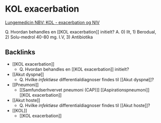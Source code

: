 # KOL exacerbation
[Lungemedicin NBV: KOL - exacerbation og NIV](https://www.lungemedicin.dk/fagligt/291-kol-exacerbation-og-niv.html)

Q. Hvordan behandles en [[KOL exacerbation]] initielt?
A. 0) Ilt, 1) Berodual, 2) Solu-medrol 40-80 mg. I.V, 3) Antibiotika

## Backlinks
* [[KOL exacerbation]]
	* Q. Hvordan behandles en [[KOL exacerbation]] initielt?
* [[Akut dyspnø]]
	* Q. Hvilke *infektiøse* differentialdiagnoser findes til [[Akut dyspnø]]?
* [[Pneumoni]]
	* [[Samfundserhvervet pneumoni (CAP)]]
[[Aspirationspneumoni]]
[[KOL exacerbation]]
* [[Akut hoste]]
	* Q. Hvilke *infektiøse* differentialdiagnoser findes til [[Akut hoste]]?
* [[KOL]]
	* [[KOL exacerbation]]

<!-- #anki/deck/Medicine #anki/tag/med/Lung medicine# -->

<!-- {BearID:64538E37-ECD8-4D97-8043-06EF13FFA2C2-62757-00006B9292BCD86A} -->
